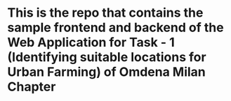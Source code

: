 # This is the repo that contains the sample frontend and backend of the Web Application for Task - 1 (Identifying suitable locations for Urban Farming) of Omdena Milan Chapter
